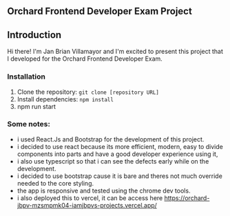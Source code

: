 ## Orchard Frontend Developer Exam Project

## Introduction

Hi there! I'm Jan Brian Villamayor and I'm excited to present this project that I developed for the Orchard Frontend Developer Exam.

### Installation

1. Clone the repository: `git clone [repository URL]`
2. Install dependencies: `npm install`
7. npm run start

### Some notes:

- i used React.Js and Bootstrap for the development of this project.
- i decided to use react because its more efficient, modern, easy to divide components into parts and have a good developer experience using it,
- i also use typescript so that i can see the defects early while on the development.
- i decided to use bootstrap cause it is bare and theres not much override needed to the core styling.
- the app is responsive and tested using the chrome dev tools.
- i also deployed this to vercel, it can be access here https://orchard-jbpv-mzsmpmk04-iamjbpvs-projects.vercel.app/